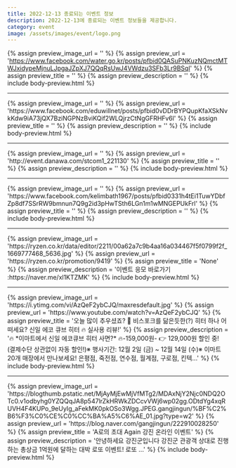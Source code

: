 ```yaml
---
title: 2022-12-13 종료되는 이벤트 정보
description: 2022-12-13에 종료되는 이벤트 정보들을 제공합니다.
category: event
image: /assets/images/event/logo.png
---
```

{% assign preview_image_url = '' %}
{% assign preview_url = 'https://www.facebook.com/water.go.kr/posts/pfbid0QASuPNKuzNQmctMTWJxidypeMjnuLJpgaJZpXJ7QQqRsUwJ4VWdzu3SFb3Lr9BSql' %}
{% assign preview_title = '' %}
{% assign preview_description = '' %}
{% include body-preview.html %}
<hr>{% assign preview_image_url = '' %}
{% assign preview_url = 'https://www.facebook.com/eduwillnet/posts/pfbid0vDDrBYPQupKfaXSkNvkKdw9iA73jQX7BziNGPNzBviKQif2WLQjrzCtNgGFRHFv6l' %}
{% assign preview_title = '' %}
{% assign preview_description = '' %}
{% include body-preview.html %}
<hr>{% assign preview_image_url = '' %}
{% assign preview_url = 'http://event.danawa.com/stcom1_221130' %}
{% assign preview_title = '' %}
{% assign preview_description = '' %}
{% include body-preview.html %}
<hr>{% assign preview_image_url = '' %}
{% assign preview_url = 'https://www.facebook.com/kelimbath1967/posts/pfbid0331h4tEi1TuwYDbfZp8df7SSrRW9bmnun7Q9g2id3pHwTSth6LGn1m1wMNGEPUkFrl' %}
{% assign preview_title = '' %}
{% assign preview_description = '' %}
{% include body-preview.html %}
<hr>{% assign preview_image_url = 'https://ryzen.co.kr/data/editor/2211/00a62a7c9b4aa16a034467f5f0799f2f_1669777468_5636.jpg' %}
{% assign preview_url = 'https://ryzen.co.kr/promotion/9419' %}
{% assign preview_title = 'None' %}
{% assign preview_description = '이벤트 응모 바로가기 :https://naver.me/xl1KTZMK' %}
{% include body-preview.html %}
<hr>{% assign preview_image_url = 'https://i.ytimg.com/vi/AzQeF2ybCJQ/maxresdefault.jpg' %}
{% assign preview_url = 'https://www.youtube.com/watch?v=AzQeF2ybCJQ' %}
{% assign preview_title = '오늘 많이 추우셨죠? 🥶 비스포크를 닮은듯한(?) 히터 하나 어떠세요? 신일 에코 큐브 히터 🔥 실사용 리뷰!' %}
{% assign preview_description = '🔥 *이마트에서 신일 에코큐브 히터 사면?* 🔥-159,000원- 👉 129,000원 할인 중! (결제수단 상관없이 자동 할인!)※ 행사기간: 12월 2일 (금) ~ 12월 14일 (수)※ 이마트 20개 매장에서 만나보세요!  은평점, 죽전점, 연수점, 월계점, 구로점, 킨텍...' %}
{% include body-preview.html %}
<hr>{% assign preview_image_url = 'https://blogthumb.pstatic.net/MjAyMjEwMjVfMTg2/MDAxNjY2Njc0NDQ2OTc0.v1odbyhg0YZQQqJA8p547lrZkHRWkZDCcvVWj6wp02gg.ODtdYg4xqRUVH4F4KUPo_9eUyIg_aFekMK0pkOSo3Wgg.JPEG.gangjingun/%BF%C2%B6%F3%C0%CE%C0%CC%BA%A5%C6%AE_01.jpg?type=w2' %}
{% assign preview_url = 'https://blog.naver.com/gangjingun/222910028250' %}
{% assign preview_title = 'A로의 초대 Again 강진 온라인 이벤트' %}
{% assign preview_description = '안녕하세요 강진군입니다 강진군 관광객 상대로 진행하는 총상금 1억원에 달하는 대박 로또 이벤트! 로또 ...' %}
{% include body-preview.html %}